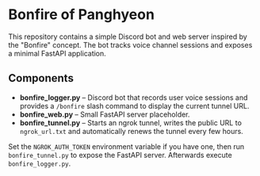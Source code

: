 # Bonfire of Panghyeon

This repository contains a simple Discord bot and web server inspired by the "Bonfire" concept. The bot tracks voice channel sessions and exposes a minimal FastAPI application.

## Components

- **bonfire_logger.py** – Discord bot that records user voice sessions and provides a `/bonfire` slash command to display the current tunnel URL.
- **bonfire_web.py** – Small FastAPI server placeholder.
- **bonfire_tunnel.py** – Starts an ngrok tunnel, writes the public URL to `ngrok_url.txt` and automatically renews the tunnel every few hours.

Set the `NGROK_AUTH_TOKEN` environment variable if you have one, then run `bonfire_tunnel.py` to expose the FastAPI server. Afterwards execute `bonfire_logger.py`.
